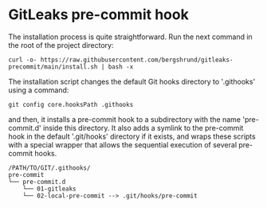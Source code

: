 # GitLeaks pre-commit hook

The installation process is quite straightforward. Run the next command in the root of the project directory:

```
curl -o- https://raw.githubusercontent.com/bergshrund/gitleaks-precommit/main/install.sh | bash -x
```

The installation script changes the default Git hooks directory to '.githooks' using a command:

```
git config core.hooksPath .githooks
```

and then, it installs a pre-commit hook to a subdirectory with the name 'pre-commit.d' inside this directory. It also adds a symlink to the pre-commit hook in the default '.git/hooks' directory if it exists, and wraps these scripts with a special wrapper that allows the sequential execution of several pre-commit hooks. 

```
/PATH/TO/GIT/.githooks/
pre-commit
└── pre-commit.d
    └── 01-gitleaks
    └── 02-local-pre-commit --> .git/hooks/pre-commit
```
